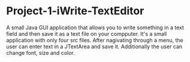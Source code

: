 # Project-1-iWrite-TextEditor

A small Java GUI application that allows you to write something in a text field and then save it as a text file on your compputer.
It's a small application with only four src files. After nagivating through a menu, the user can enter text in a JTextArea and save it. 
Additionally the user can change font, size and color.
